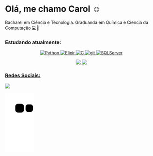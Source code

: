 <h1 align="left">Olá, me chamo Carol ☺️</h1>

Bacharel em Ciência e Tecnologia. 
Graduanda em Química e Ciencia da Computação 💻🧪

<h3 align="left">Estudando atualmente:</h3>

<p align="center"> <a href="https://www.python.org/" target="_blank" rel="noreferrer"> <img src="https://cdn.jsdelivr.net/gh/devicons/devicon/icons/python/python-original.svg" alt="Python" width="50" height="50"/> </a> <a href="https://elixir-lang.org/" target="_blank" rel="noreferrer"> <img src="https://cdn.jsdelivr.net/gh/devicons/devicon/icons/elixir/elixir-original.svg" alt="Elixir" width="50" height="50"/> </a> <a href="https://cplusplus.com/reference/clibrary/" target="_blank" rel="noreferrer"> <img src="https://cdn.jsdelivr.net/gh/devicons/devicon/icons/c/c-original.svg" alt="C" width="50" height="50"/> </a> <a href="https://git-scm.com/" target="_blank" rel="noreferrer"> <img src="https://www.vectorlogo.zone/logos/git-scm/git-scm-icon.svg" alt="git" width="50" height="50"/> </a> <a href="https://www.microsoft.com/pt-br/sql-server/sql-server-2019" target="_blank" rel="noreferrer"> <img src="https://cdn.jsdelivr.net/gh/devicons/devicon/icons/microsoftsqlserver/microsoftsqlserver-plain-wordmark.svg" alt="SQLServer" width="50" height="50"/> </a></p>

<div align="center">
  <a href="https://github.com/carollynys">
  <img height="180em" src="https://github-readme-stats.vercel.app/api?username=carollynys&show_icons=true&theme=vue&include_all_commits=true&count_private=true"/>
  <img height="180em" src="https://github-readme-stats.vercel.app/api/top-langs/?username=carollynys&layout=compact&langs_count=7&theme=vue"/>
</div>
    
<h3 align="left">Redes Sociais:</h3>
    
   <div> <a href="https://www.linkedin.com/in/carollyny/"><img src="https://img.shields.io/badge/-LinkedIn-%230077B5?style=for-the-badge&logo=linkedin&logoColor=white" target="_blank"></a> </div>
    
![Snake animation](https://github.com/rafaballerini/rafaballerini/blob/output/github-contribution-grid-snake.svg)
 
    
 
